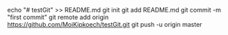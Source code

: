 echo "# testGit" >> README.md
git init
git add README.md
git commit -m "first commit"
git remote add origin https://github.com/MoiKipkoech/testGit.git
git push -u origin master

